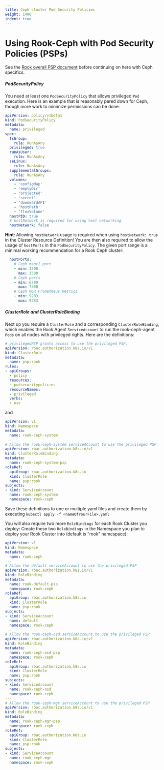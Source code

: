 ```yaml
---
title: Ceph cluster Pod Security Policies
weight: 1400
indent: true
---
```


# Using Rook-Ceph with Pod Security Policies (PSPs)

See the [Rook overall PSP document](./psp.md) before continuing on here with Ceph specifics.

##### PodSecurityPolicy

You need at least one `PodSecurityPolicy` that allows privileged `Pod` execution. Here is an example
that is reasonably pared down for Ceph, though more work to minimize permissions can be done:

```yaml
apiVersion: policy/v1beta1
kind: PodSecurityPolicy
metadata:
  name: privileged
spec:
  fsGroup:
    rule: RunAsAny
  privileged: true
  runAsUser:
    rule: RunAsAny
  seLinux:
    rule: RunAsAny
  supplementalGroups:
    rule: RunAsAny
  volumes:
    - 'configMap'
    - 'emptyDir'
    - 'projected'
    - 'secret'
    - 'downwardAPI'
    - 'hostPath'
    - 'flexVolume'
  hostPID: true
  # hostNetwork is required for using host networking
  hostNetwork: false
```

**Hint**: Allowing `hostNetwork` usage is required when using `hostNetwork: true` in the Cluster
Resource Definition! You are then also required to allow the usage of `hostPorts` in the
`PodSecurityPolicy`. The given port range is a minimal working recommendation for a Rook Ceph cluster:
 ```yaml
   hostPorts:
     # Ceph msgr2 port
     - min: 3300
       max: 3300
     # Ceph ports
     - min: 6789
       max: 7300
     # Ceph MGR Prometheus Metrics
     - min: 9283
       max: 9283
```

##### ClusterRole and ClusterRoleBinding

Next up you require a `ClusterRole` and a corresponding `ClusterRoleBinding`, which enables the Rook Agent `ServiceAccount` to run the rook-ceph-agent `Pods` on all nodes
with privileged rights. Here are the definitions:

```yaml
# privilegedPSP grants access to use the privileged PSP.
apiVersion: rbac.authorization.k8s.io/v1
kind: ClusterRole
metadata:
  name: psp:rook
rules:
- apiGroups:
  - policy
  resources:
  - podsecuritypolicies
  resourceNames:
  - privileged
  verbs:
  - use

```
and
```yaml
apiVersion: v1
kind: Namespace
metadata:
  name: rook-ceph-system
---
# Allow the rook-ceph-system serviceAccount to use the privileged PSP
apiVersion: rbac.authorization.k8s.io/v1
kind: ClusterRoleBinding
metadata:
  name: rook-ceph-system-psp
roleRef:
  apiGroup: rbac.authorization.k8s.io
  kind: ClusterRole
  name: psp:rook
subjects:
- kind: ServiceAccount
  name: rook-ceph-system
  namespace: rook-ceph
```

Save these definitions to one or multiple yaml files and create them by executing `kubectl apply -f <nameOfYourFile>.yaml`

You will also require two more `RoleBindings` for each Rook Cluster you deploy:
Create these two `RoleBindings` in the Namespace you plan to deploy your Rook Cluster into (default is "rook" namespace):

```yaml
apiVersion: v1
kind: Namespace
metadata:
  name: rook-ceph
---
# Allow the default serviceAccount to use the privileged PSP
apiVersion: rbac.authorization.k8s.io/v1
kind: RoleBinding
metadata:
  name: rook-default-psp
  namespace: rook-ceph
roleRef:
  apiGroup: rbac.authorization.k8s.io
  kind: ClusterRole
  name: psp:rook
subjects:
- kind: ServiceAccount
  name: default
  namespace: rook-ceph
---
# Allow the rook-ceph-osd serviceAccount to use the privileged PSP
apiVersion: rbac.authorization.k8s.io/v1
kind: RoleBinding
metadata:
  name: rook-ceph-osd-psp
  namespace: rook-ceph
roleRef:
  apiGroup: rbac.authorization.k8s.io
  kind: ClusterRole
  name: psp:rook
subjects:
- kind: ServiceAccount
  name: rook-ceph-osd
  namespace: rook-ceph
---
# Allow the rook-ceph-mgr serviceAccount to use the privileged PSP
apiVersion: rbac.authorization.k8s.io/v1
kind: RoleBinding
metadata:
  name: rook-ceph-mgr-psp
  namespace: rook-ceph
roleRef:
  apiGroup: rbac.authorization.k8s.io
  kind: ClusterRole
  name: psp:rook
subjects:
- kind: ServiceAccount
  name: rook-ceph-mgr
  namespace: rook-ceph

```
